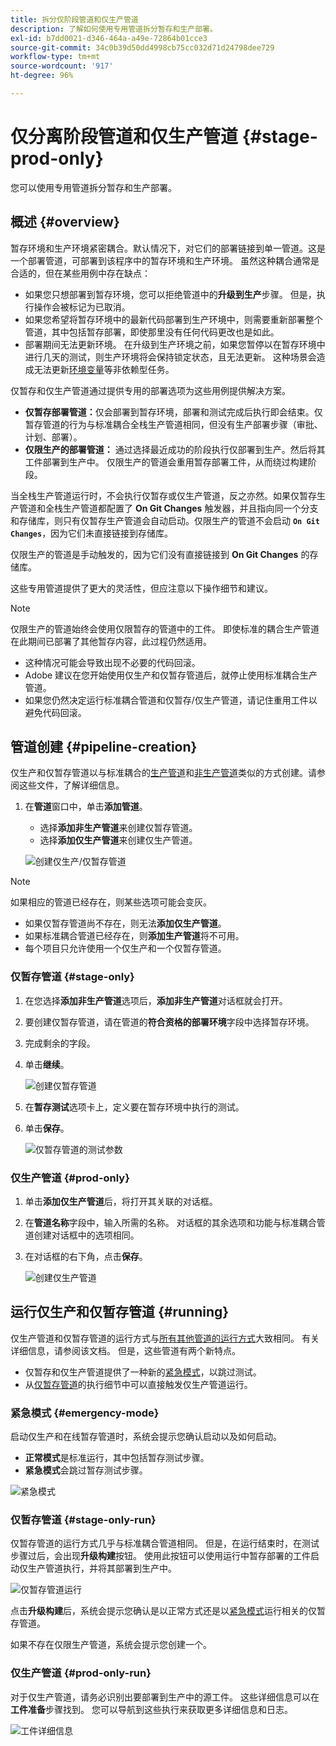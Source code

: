 ```yaml
---
title: 拆分仅阶段管道和仅生产管道
description: 了解如何使用专用管道拆分暂存和生产部署。
exl-id: b7dd0021-d346-464a-a49e-72864b01cce3
source-git-commit: 34c0b39d50dd4998cb75cc032d71d24798dee729
workflow-type: tm+mt
source-wordcount: '917'
ht-degree: 96%

---
```


# 仅分离阶段管道和仅生产管道 {#stage-prod-only}

您可以使用专用管道拆分暂存和生产部署。

## 概述 {#overview}

暂存环境和生产环境紧密耦合。默认情况下，对它们的部署链接到单一管道。这是一个部署管道，可部署到该程序中的暂存环境和生产环境。 虽然这种耦合通常是合适的，但在某些用例中存在缺点：

* 如果您只想部署到暂存环境，您可以拒绝管道中的&#x200B;**升级到生产**&#x200B;步骤。 但是，执行操作会被标记为已取消。
* 如果您希望将暂存环境中的最新代码部署到生产环境中，则需要重新部署整个管道，其中包括暂存部署，即使那里没有任何代码更改也是如此。
* 部署期间无法更新环境。 在升级到生产环境之前，如果您暂停以在暂存环境中进行几天的测试，则生产环境将会保持锁定状态，且无法更新。 这种场景会造成无法更新[环境变量](/help/getting-started/build-environment.md#environment-variables)等非依赖型任务。

仅暂存和仅生产管道通过提供专用的部署选项为这些用例提供解决方案。

* **仅暂存部署管道：**&#x200B;仅会部署到暂存环境，部署和测试完成后执行即会结束。仅暂存管道的行为与标准耦合全栈生产管道相同，但没有生产部署步骤（审批、计划、部署）。
* **仅限生产的部署管道：** 通过选择最近成功的阶段执行仅部署到生产。然后将其工件部署到生产中。 仅限生产的管道会重用暂存部署工件，从而绕过构建阶段。

当全栈生产管道运行时，不会执行仅暂存或仅生产管道，反之亦然。如果仅暂存生产管道和全栈生产管道都配置了 **On Git Changes** 触发器，并且指向同一个分支和存储库，则只有仅暂存生产管道会自动启动。仅限生产的管道不会启动 **`On Git Changes`**，因为它们未直接链接到存储库。

仅限生产的管道是手动触发的，因为它们没有直接链接到 **On Git Changes** 的存储库。

这些专用管道提供了更大的灵活性，但应注意以下操作细节和建议。

>[!NOTE]
>
>仅限生产的管道始终会使用仅限暂存的管道中的工件。 即使标准的耦合生产管道在此期间已部署了其他暂存内容，此过程仍然适用。
>
>* 这种情况可能会导致出现不必要的代码回滚。
>* Adobe 建议在您开始使用仅生产和仅暂存管道后，就停止使用标准耦合生产管道。
>* 如果您仍然决定运行标准耦合管道和仅暂存/仅生产管道，请记住重用工件以避免代码回滚。

## 管道创建 {#pipeline-creation}

仅生产和仅暂存管道以与标准耦合的[生产管道](/help/using/production-pipelines.md)和[非生产管道](/help/using/non-production-pipelines.md)类似的方式创建。请参阅这些文件，了解详细信息。

1. 在&#x200B;**管道**&#x200B;窗口中，单击&#x200B;**添加管道**。

   * 选择&#x200B;**添加非生产管道**&#x200B;来创建仅暂存管道。
   * 选择&#x200B;**添加仅生产管道**&#x200B;来创建仅生产管道。

   ![创建仅生产/仅暂存管道](/help/assets/configure-pipelines/prod-stage-pipelines.png)

>[!NOTE]
>
>如果相应的管道已经存在，则某些选项可能会变灰。
>
>* 如果仅暂存管道尚不存在，则无法&#x200B;**添加仅生产管道**。
>* 如果标准耦合管道已经存在，则&#x200B;**添加生产管道**&#x200B;将不可用。
>* 每个项目只允许使用一个仅生产和一个仅暂存管道。

### 仅暂存管道 {#stage-only}

1. 在您选择&#x200B;**添加非生产管道**&#x200B;选项后，**添加非生产管道**&#x200B;对话框就会打开。
1. 要创建仅暂存管道，请在管道的&#x200B;**符合资格的部署环境**&#x200B;字段中选择暂存环境。
1. 完成剩余的字段。
1. 单击&#x200B;**继续**。

   ![创建仅暂存管道](/help/assets/configure-pipelines/stage-only.png)

1. 在&#x200B;**暂存测试**&#x200B;选项卡上，定义要在暂存环境中执行的测试。
1. 单击&#x200B;**保存**。

   ![仅暂存管道的测试参数](/help/assets/configure-pipelines/stage-only-test.png)

### 仅生产管道 {#prod-only}

1. 单击&#x200B;**添加仅生产管道**&#x200B;后，将打开其关联的对话框。
1. 在&#x200B;**管道名称**&#x200B;字段中，输入所需的名称。 对话框的其余选项和功能与标准耦合管道创建对话框中的选项相同。
1. 在对话框的右下角，点击&#x200B;**保存**。

   ![创建仅生产管道](/help/assets/configure-pipelines/prod-only-pipeline.png)

## 运行仅生产和仅暂存管道 {#running}

仅生产管道和仅暂存管道的运行方式与[所有其他管道的运行方式](/help/using/managing-pipelines.md#running-pipelines)大致相同。 有关详细信息，请参阅该文档。 但是，这些管道有两个新特点。

* 仅暂存和仅生产管道提供了一种新的[紧急模式](#emergency-mode)，以跳过测试。
* 从[仅暂存管道](#stage-only-run)的执行细节中可以直接触发仅生产管道运行。

### 紧急模式 {#emergency-mode}

启动仅生产和在线暂存管道时，系统会提示您确认启动以及如何启动。

* **正常模式**&#x200B;是标准运行，其中包括暂存测试步骤。
* **紧急模式**&#x200B;会跳过暂存测试步骤。

![紧急模式](/help/assets/configure-pipelines/emergency-mode.png)

### 仅暂存管道 {#stage-only-run}

仅暂存管道的运行方式几乎与标准耦合管道相同。 但是，在运行结束时，在测试步骤过后，会出现&#x200B;**升级构建**&#x200B;按钮。 使用此按钮可以使用运行中暂存部署的工件启动仅生产管道执行，并将其部署到生产中。

![仅暂存管道运行](/help/assets/configure-pipelines/stage-only-pipeline-run.png)

点击&#x200B;**升级构建**&#x200B;后，系统会提示您确认是以正常方式还是以[紧急模式](#emergency-mode)运行相关的仅暂存管道。

如果不存在仅限生产管道，系统会提示您创建一个。

### 仅生产管道 {#prod-only-run}

对于仅生产管道，请务必识别出要部署到生产中的源工件。 这些详细信息可以在&#x200B;**工件准备**&#x200B;步骤找到。 您可以导航到这些执行来获取更多详细信息和日志。

![工件详细信息](/help/assets/configure-pipelines/prod-only-pipeline-run.png)

